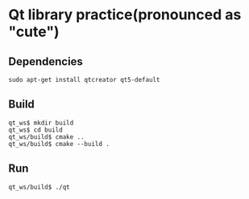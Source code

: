 # Qt library practice(pronounced as "cute")

## Dependencies
`sudo apt-get install qtcreator qt5-default`

## Build
```
qt_ws$ mkdir build
qt_ws$ cd build
qt_ws/build$ cmake ..
qt_ws/build$ cmake --build .
```

## Run
```
qt_ws/build$ ./qt
```